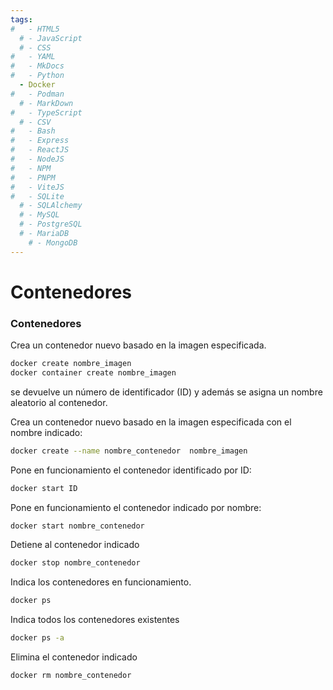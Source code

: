 ```yaml
---
tags:
#   - HTML5
  # - JavaScript
  # - CSS
#   - YAML
#   - MkDocs
#   - Python
  - Docker
#   - Podman
  # - MarkDown
#   - TypeScript
  # - CSV
#   - Bash
#   - Express
#   - ReactJS
#   - NodeJS
#   - NPM
#   - PNPM
#   - ViteJS
#   - SQLite
  # - SQLAlchemy
  # - MySQL
  # - PostgreSQL
  # - MariaDB
    # - MongoDB
---
```


# Contenedores

### Contenedores

Crea un contenedor nuevo basado en la imagen especificada. 

```bash
docker create nombre_imagen
docker container create nombre_imagen
```

se devuelve un número de identificador (ID) y además se asigna un nombre aleatorio al contenedor. 

Crea un contenedor nuevo basado en la imagen especificada con el nombre indicado:
```bash
docker create --name nombre_contenedor  nombre_imagen
```
Pone en funcionamiento el contenedor identificado por ID:
```bash
docker start ID
```
Pone en funcionamiento el contenedor indicado por nombre:

```bash
docker start nombre_contenedor
```

Detiene al contenedor indicado

```bash
docker stop nombre_contenedor
```

Indica los contenedores en funcionamiento.
```bash
docker ps
```
Indica todos los contenedores existentes
```bash
docker ps -a
```
Elimina el contenedor indicado
```bash
docker rm nombre_contenedor
```

